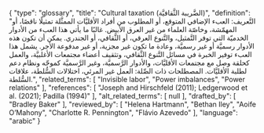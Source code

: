 {
    "type": "glossary",
    "title": "Cultural taxation (الضَّريبة الثَّقافيَّة)",
    "definition": "التَّعريف: العبء الإضافي المتوقع، أو المطلوب من أفراد الأقليَّات الممثَّلة تمثيلًا ناقصًا، أو المهمّشة، وخاصّة العلماء من غير العرق الأبيض. غالبًا ما يأتي هذا العبء من الأدوار الخدميّة التي توفر التَّمثيل، والتَّنوع العرقي، أو الثَّقافي، أو الجندري. يمكن أن تكون هذه الأدوار رسميَّة أو غير رسميَّة، وعادة ما تكون غير مجزية، أو غير مدفوعة الأجر. يشمل هذا العبء توفير الخبرة في مسائل التَّنوع الثَّقافي، وتثقيف أعضاء مجتمعات الأغلبيَّة، والعمل كحلقة وصل مع مجتمعات الأقليَّات، والأدوار الرَّسميَّة، وغير الرَّسميَّة كموجّه ونظام دعم لطلبة الأقليَّات. المصطلحات ذات الصِّلة: العمل غير المرئي، اختلالات السُّلطة، علاقات السُّلطة.",
    "related_terms": [
        "Invisible labor",
        "Power imbalances",
        "Power relations"
    ],
    "references": [
        "Joseph and Hirschfeld (2011); Ledgerwood et al. (2021); Padilla (1994)"
    ],
    "alt_related_terms": [
        null
    ],
    "drafted_by": [
        "Bradley Baker"
    ],
    "reviewed_by": [
        "Helena Hartmann",
        "Bethan Iley",
        "Aoife O’Mahony",
        "Charlotte R. Pennington",
        "Flávio Azevedo"
    ],
    "language": "arabic"
}